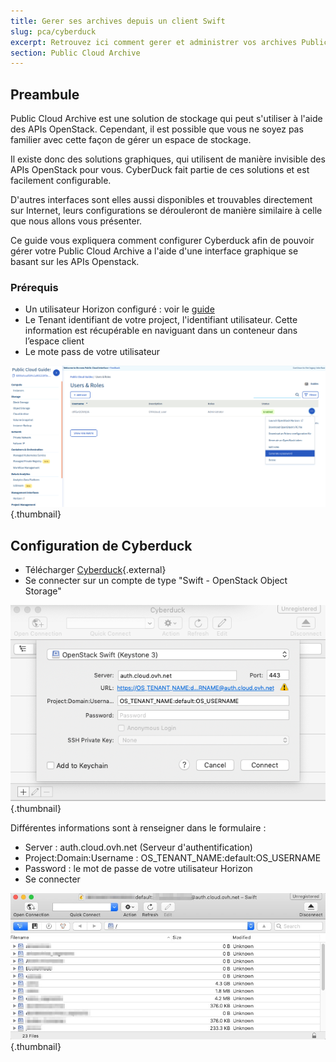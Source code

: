 ```yaml
---
title: Gerer ses archives depuis un client Swift
slug: pca/cyberduck
excerpt: Retrouvez ici comment gerer et administrer vos archives Public Cloud.
section: Public Cloud Archive
---
```



## Preambule
Public Cloud Archive est une solution de stockage qui peut s'utiliser à l'aide des APIs OpenStack. Cependant, il est possible que vous ne soyez pas familier avec cette façon de gérer un espace de stockage.

Il existe donc des solutions graphiques, qui utilisent de manière invisible des APIs OpenStack pour vous. CyberDuck fait partie de ces solutions et est facilement configurable.

D'autres interfaces sont elles aussi disponibles et trouvables directement sur Internet, leurs configurations se dérouleront de manière similaire à celle que nous allons vous présenter.

Ce guide vous expliquera comment configurer Cyberduck afin de pouvoir gérer votre Public Cloud Archive a l'aide d'une interface graphique se basant sur les APIs Openstack.


### Prérequis

- Un utilisateur Horizon configuré : voir le [guide](https://docs.ovh.com/ca/fr/public-cloud/creation-et-suppression-dun-utilisateur-openstack/)
- Le Tenant identifiant de votre project, l'identifiant utilisateur. Cette information est récupérable en naviguant dans un conteneur dans l’espace client
- Le mote pass de votre utilisateur


![projet](images/project.png){.thumbnail}


## Configuration de Cyberduck
- Télécharger [Cyberduck](https://cyberduck.io/){.external}
- Se connecter sur un compte de type "Swift - OpenStack Object Storage"


![configuration](images/Cyberduck.png){.thumbnail}

Différentes informations sont à renseigner dans le formulaire :

- Server : auth.cloud.ovh.net (Serveur d'authentification)
- Project:Domain:Username : OS_TENANT_NAME:default:OS_USERNAME
- Password : le mot de passe de votre utilisateur Horizon
- Se connecter


![connexion](images/img_2756.jpg){.thumbnail}